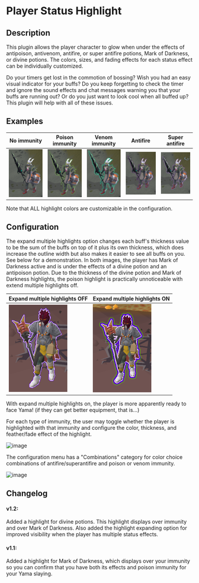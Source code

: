 # Player Status Highlight

## Description

This plugin allows the player character to glow when under the effects of antipoison, antivenom, antifire, or super antifire potions, Mark of Darkness, or divine potions. The colors, sizes, and fading effects for each status effect can be individually customized.

Do your timers get lost in the commotion of bossing? Wish you had an easy visual indicator for your buffs? Do you keep forgetting to check the timer and ignore the sound effects and chat messages warning you that your buffs are running out? Or do you just want to look cool when all buffed up? This plugin will help with all of these issues.

## Examples

| No immunity | Poison immunity | Venom immunity | Antifire | Super antifire |
|------|------|------|------|------|
| ![no_immunity](no_immunity.png) | ![poison_immune](poison_immune.png) | ![venom_immune](venom_immune.png) | ![antifire](antifire.png) | ![superantifire](superantifire.png) |

Note that ALL highlight colors are customizable in the configuration.

## Configuration

The expand multiple highlights option changes each buff's thickness value to be the sum of the buffs on top of it plus its own thickness, which does increase the outline width but also makes it easier to see all buffs on you. See below for a demonstration. In both images, the player has Mark of Darkness active and is under the effects of a divine potion and an antipoison potion. Due to the thickness of the divine potion and Mark of Darkness highlights, the poison highlight is practically unnoticeable with extend multiple highlights off. 

| Expand multiple highlights OFF | Expand multiple highlights ON |
|----|----|
| ![off](no_expand_multiple_highlights.png) | ![on](mark_and_divine.png) |

With expand multiple highlights on, the player is more apparently ready to face Yama! (if they can get better equipment, that is...)

For each type of immunity, the user may toggle whether the player is highlighted with that immunity and configure the color, thickness, and feather/fade effect of the highlight.

![image](https://github.com/user-attachments/assets/0d9f2dd9-34c4-44c7-8850-90bb24d7faca)

The configuration menu has a "Combinations" category for color choice combinations of antifire/superantifire and poison or venom immunity.

![image](https://github.com/user-attachments/assets/bfaa0cb8-7b8e-49e8-ad26-e7d2d8f0da3b)

## Changelog

#### v1.2: 
Added a highlight for divine potions. This highlight displays over immunity and over Mark of Darkness. Also added the highlight expanding option for improved visibility when the player has multiple status effects.

#### v1.1: 
Added a highlight for Mark of Darkness, which displays over your immunity so you can confirm that you have both its effects and poison immunity for your Yama slaying.
